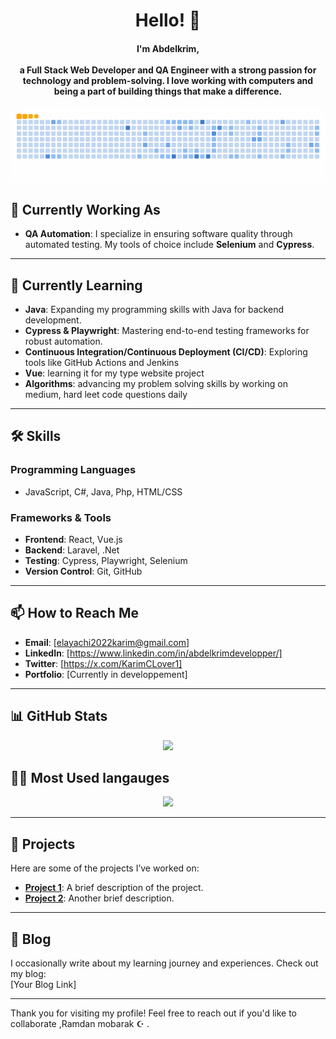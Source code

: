 <div align="center">
  <h1 alig="center">Hello! 👋</h1>
  <h4 align="center">
    I'm <strong>Abdelkrim</strong>, <br><br>
    a Full Stack Web Developer and QA Engineer with a strong passion for technology and problem-solving. I love working with computers and being a part of building things that make a difference.<br>
    
  </h4>
</div>
<div align="center">
  <a href="#">
    <img src="https://github.com/AbdelkrimElAyachi/AbdelkrimElAyachi/blob/output/ocean.gif" />
  </a>
</div

---

## 🔭 **Currently Working As**
- **QA Automation**: I specialize in ensuring software quality through automated testing. My tools of choice include **Selenium** and **Cypress**.
---

## 🌱 **Currently Learning**
- **Java**: Expanding my programming skills with Java for backend development.
- **Cypress & Playwright**: Mastering end-to-end testing frameworks for robust automation.
- **Continuous Integration/Continuous Deployment (CI/CD)**: Exploring tools like GitHub Actions and Jenkins
- **Vue**: learning it for my type website project
- **Algorithms**: advancing my problem solving skills by working on medium, hard leet code questions daily
---

## 🛠️ **Skills**
### Programming Languages
- JavaScript, C#, Java, Php, HTML/CSS

### Frameworks & Tools
- **Frontend**: React, Vue.js
- **Backend**: Laravel, .Net
- **Testing**: Cypress, Playwright, Selenium
- **Version Control**: Git, GitHub

---

## 📫 **How to Reach Me**
- **Email**: [elayachi2022karim@gmail.com]  
- **LinkedIn**: [https://www.linkedin.com/in/abdelkrimdevelopper/]  
- **Twitter**: [https://x.com/KarimCLover1]  
- **Portfolio**: [Currently in developpement]  

---


## 📊 **GitHub Stats**
<div align="center">
  <img src="https://github-readme-stats.vercel.app/api?username=AbdelkrimElAyachi&show_icons=true&theme=radical" />
</div>


## 👩‍💻 Most Used langauges
<div align="center">
  <img src="https://github-readme-stats.vercel.app/api/top-langs/?username=AbdelkrimElAyachi&layout=compact&theme=radical" />
</div>


---

## 🚀 **Projects**
Here are some of the projects I’ve worked on:
- **[Project 1](https://github.com/AbdelkrimElAyachi/project1)**: A brief description of the project.
- **[Project 2](https://github.com/AbdelkrimElAyachi/project2)**: Another brief description.

---

## 📝 **Blog**
I occasionally write about my learning journey and experiences. Check out my blog:  
[Your Blog Link]

---

Thank you for visiting my profile! Feel free to reach out if you'd like to collaborate ,Ramdan mobarak ☪️ .

